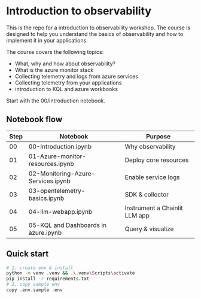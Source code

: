 # Introduction to observability

This is the repo for a introduction to observability workshop. The course is designed to help you understand the basics of observability and how to implement it in your applications.

The course covers the following topics:

- What, why and how about observability?
- What is the azure monitor stack
- Collecting telemetry and logs from azure services
- Collecting telemetry from your applications
- introduction to KQL and azure workbooks

Start with the 00/introduction notebook.

## Notebook flow

| Step | Notebook | Purpose |
|------|----------|---------|
| 00   | 00-Introduction.ipynb               | Why observability |
| 01   | 01-Azure-monitor-resources.ipynb    | Deploy core resources |
| 02   | 02-Monitoring-Azure-Services.ipynb  | Enable service logs |
| 03   | 03-opentelemetry-basics.ipynb       | SDK & collector |
| 04   | 04-llm-webapp.ipynb                 | Instrument a Chainlit LLM app |
| 05   | 05-KQL and Dashboards in azure.ipynb| Query & visualize |

## Quick start

```bash
# 1. create env & install
python -m venv .venv && .\.venv\Scripts\activate
pip install -r requirements.txt
# 2. copy sample env
copy .env.sample .env
```

